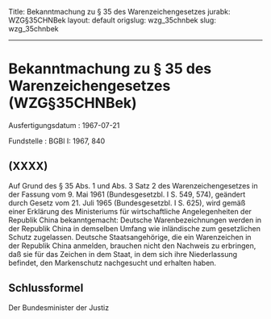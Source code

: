 Title: Bekanntmachung zu § 35 des Warenzeichengesetzes
jurabk: WZG§35CHNBek
layout: default
origslug: wzg_35chnbek
slug: wzg_35chnbek

---

# Bekanntmachung zu § 35 des Warenzeichengesetzes (WZG§35CHNBek)

Ausfertigungsdatum
:   1967-07-21

Fundstelle
:   BGBl I: 1967, 840



## (XXXX)

Auf Grund des § 35 Abs. 1 und Abs. 3 Satz 2 des Warenzeichengesetzes
in der Fassung vom 9. Mai 1961 (Bundesgesetzbl. I S. 549, 574),
geändert durch Gesetz vom 21. Juli 1965 (Bundesgesetzbl. I S. 625),
wird gemäß einer Erklärung des Ministeriums für wirtschaftliche
Angelegenheiten der Republik China bekanntgemacht:
Deutsche Warenbezeichnungen werden in der Republik China in demselben
Umfang wie inländische zum gesetzlichen Schutz zugelassen.
Deutsche Staatsangehörige, die ein Warenzeichen in der Republik China
anmelden, brauchen nicht den Nachweis zu erbringen, daß sie für das
Zeichen in dem Staat, in dem sich ihre Niederlassung befindet, den
Markenschutz nachgesucht und erhalten haben.


## Schlussformel

Der Bundesminister der Justiz

